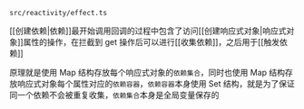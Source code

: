 `src/reactivity/effect.ts`

[[创建依赖|依赖]]最开始调用回调的过程中包含了访问[[创建响应式对象|响应式对象]]属性的操作，在拦截到 get 操作后可以进行[[收集依赖]]，之后用于[[触发依赖]]

原理就是使用 Map 结构存放每个响应式对象的`依赖集合`，同时也使用 Map 结构存放响应式对象每个属性对应的`依赖容器`，`依赖容器`本身使用 Set 结构，就是为了保证同一个依赖不会被重复收集，`依赖集合`本身是全局变量保存的